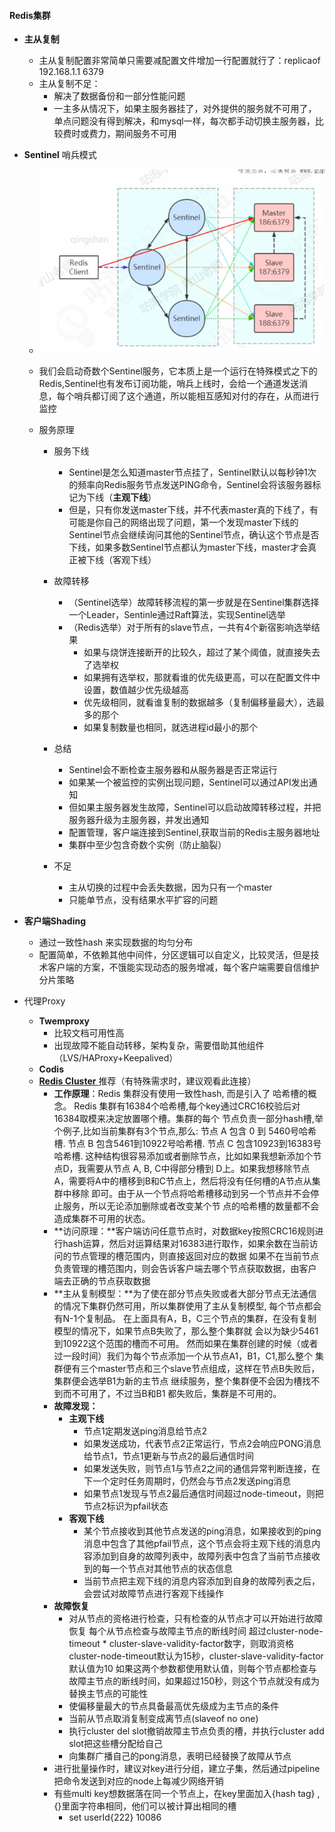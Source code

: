 #### **Redis集群**

- **主从复制**

  - 主从复制配置非常简单只需要减配置文件增加一行配置就行了：replicaof 192.168.1.1 6379
  - 主从复制不足：
    - 解决了数据备份和一部分性能问题
    - 一主多从情况下，如果主服务器挂了，对外提供的服务就不可用了，单点问题没有得到解决，和mysql一样，每次都手动切换主服务器，比较费时或费力，期间服务不可用

- **Sentinel** 哨兵模式

  - ![redis-1](..\image\redis-1.png)

  - 我们会启动奇数个Sentinel服务，它本质上是一个运行在特殊模式之下的Redis,Sentinel也有发布订阅功能，哨兵上线时，会给一个通道发送消息，每个哨兵都订阅了这个通道，所以能相互感知对付的存在，从而进行监控

  - 服务原理

    - 服务下线
      - Sentinel是怎么知道master节点挂了，Sentinel默认以每秒钟1次的频率向Redis服务节点发送PING命令，Sentinel会将该服务器标记为下线（**主观下线**）
      - 但是，只有你发送master下线，并不代表master真的下线了，有可能是你自己的网络出现了问题，第一个发现master下线的Sentinel节点会继续询问其他的Sentinel节点，确认这个节点是否下线，如果多数Sentinel节点都认为master下线，master才会真正被下线（客观下线）
    - 故障转移
      - （Sentinel选举）故障转移流程的第一步就是在Sentinel集群选择一个Leader，Sentinle通过Raft算法，实现Sentinel选举
      - （Redis选举）对于所有的slave节点，一共有4个新宿影响选举结果
        - 如果与烧饼连接断开的比较久，超过了某个阈值，就直接失去了选举权
        - 如果拥有选举权，那就看谁的优先级更高，可以在配置文件中设置，数值越少优先级越高
        - 优先级相同，就看谁复制的数据越多（复制偏移量最大），选最多的那个
        - 如果复制数量也相同，就选进程id最小的那个

    - 总结
      - Sentinel会不断检查主服务器和从服务器是否正常运行
      - 如果某一个被监控的实例出现问题，Sentinel可以通过API发出通知
      - 但如果主服务器发生故障，Sentinel可以启动故障转移过程，并把服务器升级为主服务器，并发出通知
      - 配置管理，客户端连接到Sentinel,获取当前的Redis主服务器地址
      - 集群中至少包含奇数个实例（防止脑裂）

    - 不足
      - 主从切换的过程中会丢失数据，因为只有一个master
      - 只能单节点，没有结果水平扩容的问题

- **客户端Shading**

  - 通过一致性hash 来实现数据的均匀分布
  - 配置简单，不依赖其他中间件，分区逻辑可以自定义，比较灵活，但是技术客户端的方案，不饿能实现动态的服务增减，每个客户端需要自信维护分片策略

- 代理Proxy

  - **Twemproxy**
    -  比较文档可用性高
    - 出现故障不能自动转移，架构复杂，需要借助其他组件（LVS/HAProxy+Keepalived）
  - **Codis**
  - [**Redis Cluster** ](https://www.cnblogs.com/williamjie/p/11132211.html) 推荐（有特殊需求时，建议观看此连接）
    - **工作原理**：Redis 集群没有使用一致性hash, 而是引入了 哈希槽的概念。 Redis 集群有16384个哈希槽,每个key通过CRC16校验后对16384取模来决定放置哪个槽。集群的每个 节点负责一部分hash槽,举个例子,比如当前集群有3个节点,那么: 节点 A 包含 0 到 5460号哈希槽. 节点 B 包含5461到10922号哈希槽. 节点 C 包含10923到16383号哈希槽. 这种结构很容易添加或者删除节点，比如如果我想新添加个节点D，我需要从节点 A, B, C中得部分槽到 D上。如果我想移除节点A，需要将A中的槽移到B和C节点上，然后将没有任何槽的A节点从集群中移除 即可。由于从一个节点将哈希槽移动到另一个节点并不会停止服务，所以无论添加删除或者改变某个节 点的哈希槽的数量都不会造成集群不可用的状态。
    - **访问原理：**客户端访问任意节点时，对数据key按照CRC16规则进行hash运算，然后对运算结果对16383进行取作，如果余数在当前访问的节点管理的槽范围内，则直接返回对应的数据
      如果不在当前节点负责管理的槽范围内，则会告诉客户端去哪个节点获取数据，由客户端去正确的节点获取数据
    - **主从复制模型：**为了使在部分节点失败或者大部分节点无法通信的情况下集群仍然可用，所以集群使用了主从复制模型, 每个节点都会有N-1个复制品。 在上面具有A，B，C三个节点的集群，在没有复制模型的情况下，如果节点B失败了，那么整个集群就 会以为缺少5461到10922这个范围的槽而不可用。 然而如果在集群创建的时候（或者过一段时间）我们为每个节点添加一个从节点A1，B1，C1,那么整个 集群便有三个master节点和三个slave节点组成，这样在节点B失败后，集群便会选举B1为新的主节点 继续服务，整个集群便不会因为槽找不到而不可用了，不过当B和B1 都失败后，集群是不可用的。
    - **故障发现：** 
      - **主观下线**
        - 节点1定期发送ping消息给节点2 
        - 如果发送成功，代表节点2正常运行，节点2会响应PONG消息给节点1，节点1更新与节点2的最后通信时间 
        - 如果发送失败，则节点1与节点2之间的通信异常判断连接，在下一个定时任务周期时，仍然会与节点2发送ping消息 
        - 如果节点1发现与节点2最后通信时间超过node-timeout，则把节点2标识为pfail状态
      - **客观下线**
        - 某个节点接收到其他节点发送的ping消息，如果接收到的ping消息中包含了其他pfail节点，这个节点会将主观下线的消息内容添加到自身的故障列表中，故障列表中包含了当前节点接收到的每一个节点对其他节点的状态信息 
        - 当前节点把主观下线的消息内容添加到自身的故障列表之后，会尝试对故障节点进行客观下线操作
    - **故障恢复**
      - 对从节点的资格进行检查，只有检查的从节点才可以开始进行故障恢复 每个从节点检查与故障主节点的断线时间 超过cluster-node-timeout * cluster-slave-validity-factor数字，则取消资格 cluster-node-timeout默认为15秒，cluster-slave-validity-factor默认值为10 如果这两个参数都使用默认值，则每个节点都检查与故障主节点的断线时间，如果超过150秒，则这个节点就没有成为替换主节点的可能性
      - 使偏移量最大的节点具备最高优先级成为主节点的条件
      - 当前从节点取消复制变成离节点(slaveof no one) 
      - 执行cluster del slot撤销故障主节点负责的槽，并执行cluster add slot把这些槽分配给自己 
      - 向集群广播自己的pong消息，表明已经替换了故障从节点
    - 进行批量操作时，建议对key进行分组，建立子集，然后通过pipeline把命令发送到对应的node上每减少网络开销
    - 有些multi key想数据落在同一个节点上，在key里面加入{hash tag} ,{}里面字符串相同，他们可以被计算出相同的槽
      - set userId{222} 10086

